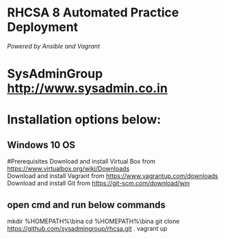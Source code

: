 # RHCSA 8 Automated Practice Deployment
_Powered by Ansible and Vagrant_ 
# SysAdminGroup http://www.sysadmin.co.in

# Installation options below:
## Windows 10 OS
#Prerequisites
Download and install Virtual Box from https://www.virtualbox.org/wiki/Downloads <br>
Download and install Vagrant from https://www.vagrantup.com/downloads
Download and install Git from https://git-scm.com/download/win

## open cmd and run below commands 

mkdir %HOMEPATH%\bina
cd %HOMEPATH%\bina
git clone https://github.com/sysadmingroup/rhcsa.git .
vagrant up


